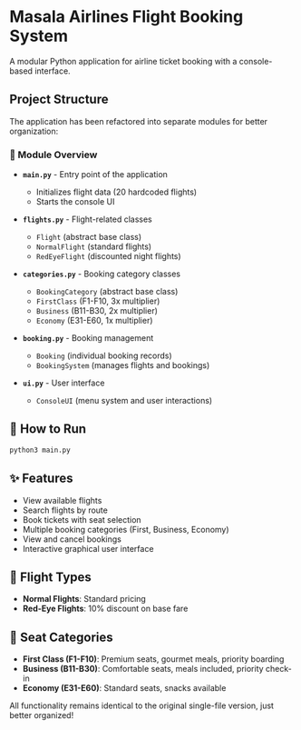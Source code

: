 # Masala Airlines Flight Booking System

A modular Python application for airline ticket booking with a console-based interface.

## Project Structure

The application has been refactored into separate modules for better organization:

### 📁 Module Overview

- **`main.py`** - Entry point of the application
  - Initializes flight data (20 hardcoded flights)
  - Starts the console UI

- **`flights.py`** - Flight-related classes
  - `Flight` (abstract base class)
  - `NormalFlight` (standard flights)
  - `RedEyeFlight` (discounted night flights)

- **`categories.py`** - Booking category classes
  - `BookingCategory` (abstract base class)
  - `FirstClass` (F1-F10, 3x multiplier)
  - `Business` (B11-B30, 2x multiplier)
  - `Economy` (E31-E60, 1x multiplier)

- **`booking.py`** - Booking management
  - `Booking` (individual booking records)
  - `BookingSystem` (manages flights and bookings)

- **`ui.py`** - User interface
  - `ConsoleUI` (menu system and user interactions)

## 🚀 How to Run

```bash
python3 main.py
```

## ✨ Features

- View available flights
- Search flights by route
- Book tickets with seat selection
- Multiple booking categories (First, Business, Economy)
- View and cancel bookings
- Interactive graphical user interface

## 🎯 Flight Types

- **Normal Flights**: Standard pricing
- **Red-Eye Flights**: 10% discount on base fare

## 💺 Seat Categories

- **First Class (F1-F10)**: Premium seats, gourmet meals, priority boarding
- **Business (B11-B30)**: Comfortable seats, meals included, priority check-in
- **Economy (E31-E60)**: Standard seats, snacks available

All functionality remains identical to the original single-file version, just better organized!
